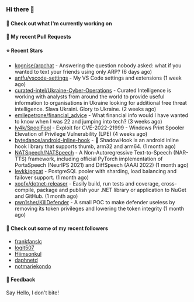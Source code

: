 ### Hi there 👋

#### 👷 Check out what I'm currently working on

#### 🔨 My recent Pull Requests


#### ⭐ Recent Stars

- [kognise/arpchat](https://github.com/kognise/arpchat) - Answering the question nobody asked: what if you wanted to text your friends using only ARP? (6 days ago)
- [antfu/vscode-settings](https://github.com/antfu/vscode-settings) - My VS Code settings and extensions  (1 week ago)
- [curated-intel/Ukraine-Cyber-Operations](https://github.com/curated-intel/Ukraine-Cyber-Operations) - Curated Intelligence is working with analysts from around the world to provide useful information to organisations in Ukraine looking for additional free threat intelligence. Slava Ukraini. Glory to Ukraine. (2 weeks ago)
- [emilepetrone/financial_advice](https://github.com/emilepetrone/financial_advice) - What financial info would I have wanted to know when I was 22 and jumping into tech? (3 weeks ago)
- [ly4k/SpoolFool](https://github.com/ly4k/SpoolFool) - Exploit for CVE-2022-21999 - Windows Print Spooler Elevation of Privilege Vulnerability (LPE) (4 weeks ago)
- [bytedance/android-inline-hook](https://github.com/bytedance/android-inline-hook) - :pushpin: ShadowHook is an android inline hook library that supports thumb, arm32 and arm64. (1 month ago)
- [NATSpeech/NATSpeech](https://github.com/NATSpeech/NATSpeech) - A Non-Autoregressive Text-to-Speech (NAR-TTS) framework, including official PyTorch implementation of PortaSpeech (NeurIPS 2021) and DiffSpeech (AAAI 2022) (1 month ago)
- [levkk/pgcat](https://github.com/levkk/pgcat) - PostgreSQL pooler with sharding, load balancing and failover support. (1 month ago)
- [xoofx/dotnet-releaser](https://github.com/xoofx/dotnet-releaser) - Easily build, run tests and coverage, cross-compile, package and publish your .NET library or application to NuGet and GitHub. (1 month ago)
- [pwn1sher/KillDefender](https://github.com/pwn1sher/KillDefender) - A small POC to make defender useless by removing its token privileges and lowering the token integrity   (1 month ago)

#### 👯 Check out some of my recent followers

- [frankfanslc](https://github.com/frankfanslc)
- [logit507](https://github.com/logit507)
- [Hiimsonkul](https://github.com/Hiimsonkul)
- [daphnetd](https://github.com/daphnetd)
- [notmariekondo](https://github.com/notmariekondo)

#### 💬 Feedback

Say Hello, I don't bite!
